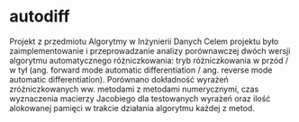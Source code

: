 # autodiff
Projekt z przedmiotu Algorytmy w Inżynierii Danych
Celem projektu było zaimplementowanie i przeprowadzanie analizy porównawczej dwóch wersji algorytmu automatycznego różniczkowania:
tryb różniczkowania w przód / w tył (ang. forward mode automatic differentiation / ang. reverse mode automatic differentiation).
Porównano dokładność wyrażeń zróżniczkowanych ww. metodami z metodami numerycznymi, czas wyznaczenia macierzy Jacobiego dla testowanych 
wyrażeń oraz ilość alokowanej pamięci w trakcie działania algorytmu każdej z metod.
